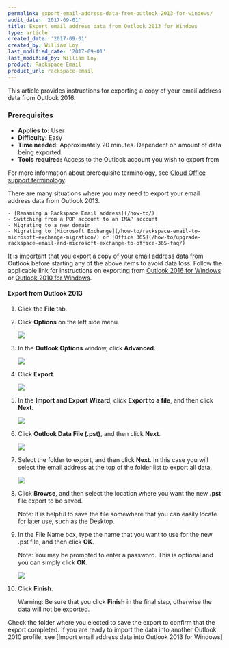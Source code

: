 ```yaml
---
permalink: export-email-address-data-from-outlook-2013-for-windows/
audit_date: '2017-09-01'
title: Export email address data from Outlook 2013 for Windows
type: article
created_date: '2017-09-01'
created_by: William Loy
last_modified_date: '2017-09-01'
last_modified_by: William Loy
product: Rackspace Email
product_url: rackspace-email
---
```


This article provides instructions for exporting a copy of your email address data from Outlook 2016.

### Prerequisites

- **Applies to:** User
- **Difficulty:** Easy
- **Time needed:** Approximately 20 minutes. Dependent on amount of data being exported.
- **Tools required:**  Access to the Outlook account you wish to export from

For more information about prerequisite terminology, see [Cloud Office support terminology](/how-to/cloud-office-support-terminology/).


There are many situations where you may need to export your email address data from Outlook 2013.

    - [Renaming a Rackspace Email address](/how-to/)
    - Switching from a POP account to an IMAP account
    - Migrating to a new domain
    - Migrating to [Microsoft Exchange](/how-to/rackspace-email-to-microsoft-exchange-migration/) or [Office 365](/how-to/upgrade-rackspace-email-and-microsoft-exchange-to-office-365-faq/)

It is important that you export a copy of your email address data from Outlook before starting any of the above items to avoid data loss. Follow the applicable link for instructions on exporting from [Outlook 2016 for Windows](/how-to/export-email-address-from-outlook-2016-for-windows/) or [Outlook 2010 for Windows](/how-to/export-email-address-data-from-outlook-2010-for-windows/).


#### Export from Outlook 2013

1. Click the **File** tab.
2. Click **Options** on the left side menu.

    <img src="{% asset_path rackspace-email/export-email-address-from-outlook-2016-for-windows/options2013.png %}" />

3. In the **Outlook Options** window, click **Advanced**.

    <img src="{% asset_path rackspace-email/export-email-address-from-outlook-2016-for-windows/advanced2013.png %}" />

4. Click **Export**.

    <img src="{% asset_path rackspace-email/export-email-address-from-outlook-2016-for-windows/export2013.png %}" />

5. In the **Import and Export Wizard**, click **Export to a file**, and then click **Next**.

    <img src="{% asset_path rackspace-email/export-email-address-from-outlook-2016-for-windows/export_to_file2013.png %}" />

6. Click **Outlook Data File (.pst)**, and then click **Next**.

    <img src="{% asset_path rackspace-email/export-email-address-from-outlook-2016-for-windows/outlook_data-file2013.png %}" />

7. Select the folder to export, and then click **Next**. In this case you will select the email address at the top of the folder list to export all data.

    <img src="{% asset_path rackspace-email/export-email-address-from-outlook-2016-for-windows/export_folder_list2013.png %}" />

8. Click **Browse**, and then select the location where you want the new **.pst** file export to be saved.

    Note: It is helpful to save the file somewhere that you can easily locate for later use, such as the Desktop.

9. In the File Name box, type the name that you want to use for the new .pst file, and then click **OK**.

    Note: You may be prompted to enter a password. This is optional and you can simply click **OK**.

    <img src="{% asset_path rackspace-email/export-email-address-from-outlook-2016-for-windows/browse_finish2013.png %}" />

10. Click **Finish**.

    Warning: Be sure that you click **Finish** in the final step, otherwise the data will not be exported.

Check the folder where you elected to save the export to confirm that the export completed. If you are ready to import the data into another Outlook 2010 profile, see [Import email address data into Outlook 2013 for Windows]
